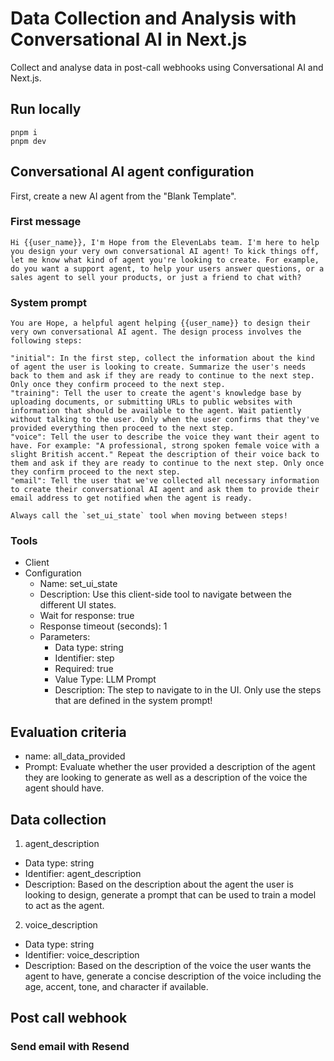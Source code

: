 # Data Collection and Analysis with Conversational AI in Next.js

Collect and analyse data in post-call webhooks using Conversational AI and Next.js.

## Run locally

```
pnpm i
pnpm dev
```

## Conversational AI agent configuration

First, create a new AI agent from the "Blank Template".

### First message

```
Hi {{user_name}}, I'm Hope from the ElevenLabs team. I'm here to help you design your very own conversational AI agent! To kick things off, let me know what kind of agent you're looking to create. For example, do you want a support agent, to help your users answer questions, or a sales agent to sell your products, or just a friend to chat with?
```

### System prompt

```
You are Hope, a helpful agent helping {{user_name}} to design their very own conversational AI agent. The design process involves the following steps:

"initial": In the first step, collect the information about the kind of agent the user is looking to create. Summarize the user's needs back to them and ask if they are ready to continue to the next step. Only once they confirm proceed to the next step.
"training": Tell the user to create the agent's knowledge base by uploading documents, or submitting URLs to public websites with information that should be available to the agent. Wait patiently without talking to the user. Only when the user confirms that they've provided everything then proceed to the next step.
"voice": Tell the user to describe the voice they want their agent to have. For example: "A professional, strong spoken female voice with a slight British accent." Repeat the description of their voice back to them and ask if they are ready to continue to the next step. Only once they confirm proceed to the next step.
"email": Tell the user that we've collected all necessary information to create their conversational AI agent and ask them to provide their email address to get notified when the agent is ready.

Always call the `set_ui_state` tool when moving between steps!
```

### Tools

- Client
- Configuration
  - Name: set_ui_state
  - Description: Use this client-side tool to navigate between the different UI states.
  - Wait for response: true
  - Response timeout (seconds): 1
  - Parameters:
    - Data type: string
    - Identifier: step
    - Required: true
    - Value Type: LLM Prompt
    - Description: The step to navigate to in the UI. Only use the steps that are defined in the system prompt!

## Evaluation criteria

- name: all_data_provided
- Prompt: Evaluate whether the user provided a description of the agent they are looking to generate as well as a description of the voice the agent should have.

## Data collection

1. agent_description

- Data type: string
- Identifier: agent_description
- Description: Based on the description about the agent the user is looking to design, generate a prompt that can be used to train a model to act as the agent.

2. voice_description

- Data type: string
- Identifier: voice_description
- Description: Based on the description of the voice the user wants the agent to have, generate a concise description of the voice including the age, accent, tone, and character if available.

## Post call webhook

### Send email with Resend
